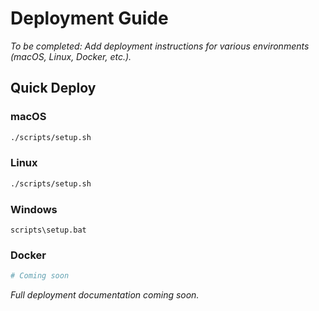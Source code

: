# Deployment Guide

*To be completed: Add deployment instructions for various environments (macOS, Linux, Docker, etc.).*

## Quick Deploy

### macOS
```bash
./scripts/setup.sh
```

### Linux
```bash
./scripts/setup.sh
```

### Windows
```batch
scripts\setup.bat
```

### Docker
```bash
# Coming soon
```

*Full deployment documentation coming soon.*
